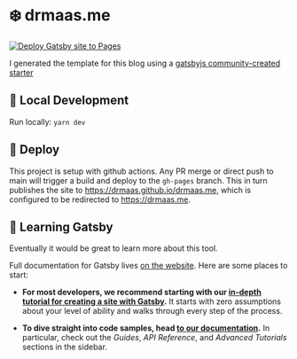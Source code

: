 # :snowflake: drmaas.me

[![Deploy Gatsby site to Pages](https://github.com/drmaas/drmaas.me/actions/workflows/build-and-deploy.yml/badge.svg?branch=main)](https://github.com/drmaas/drmaas.me/actions/workflows/build-and-deploy.yml)

I generated the template for this blog using a [gatsbyjs community-created starter](https://www.gatsbyjs.com/starters/gatsbyjs/gatsby-starter-blog/)

## :dizzy: Local Development

Run locally: `yarn dev`

## :rocket: Deploy

This project is setup with github actions. Any PR merge or direct push to main will trigger a build and deploy to the `gh-pages` branch. This in turn publishes the site to https://drmaas.github.io/drmaas.me, which is configured to be redirected to https://drmaas.me.

## :school: Learning Gatsby

Eventually it would be great to learn more about this tool.

Full documentation for Gatsby lives [on the website](https://www.gatsbyjs.com/). Here are some places to start:

- **For most developers, we recommend starting with our [in-depth tutorial for creating a site with Gatsby](https://www.gatsbyjs.com/docs/tutorial/getting-started/).** It starts with zero assumptions about your level of ability and walks through every step of the process.

- **To dive straight into code samples, head [to our documentation](https://www.gatsbyjs.com/docs/).** In particular, check out the _Guides_, _API Reference_, and _Advanced Tutorials_ sections in the sidebar.



